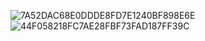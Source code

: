 ![7A52DAC68E0DDDE8FD7E1240BF898E6E](https://user-images.githubusercontent.com/51812852/129857489-40e8dfa7-f41e-4387-be54-bff246778dfd.jpg)
![44F058218FC7AE28FBF73FAD187FF39C](https://user-images.githubusercontent.com/51812852/129857492-7ff53279-9d41-47eb-81f7-39d6b77d5f13.jpg)




